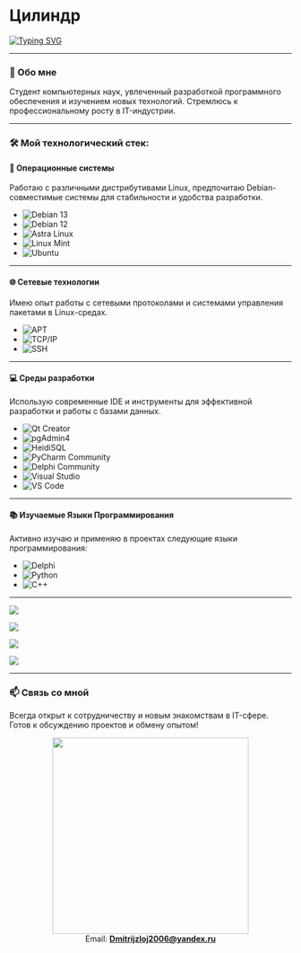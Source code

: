 # Цилиндр

[![Typing SVG](https://readme-typing-svg.herokuapp.com?color=%2336BCF7&lines=Computer+science+student)](https://git.io/typing-svg)

---

### 🧠 Обо мне
Студент компьютерных наук, увлеченный разработкой программного обеспечения и изучением новых технологий. Стремлюсь к профессиональному росту в IT-индустрии.

---

### 🛠️ Мой технологический стек:

#### **📀 Операционные системы**
Работаю с различными дистрибутивами Linux, предпочитаю Debian-совместимые системы для стабильности и удобства разработки.
* ![Debian 13](https://img.shields.io/badge/Debian_13-A80000?style=for-the-badge&logo=debian&logoColor=white)
* ![Debian 12](https://img.shields.io/badge/Debian_12-8B0000?style=for-the-badge&logo=debian&logoColor=white)
* ![Astra Linux](https://img.shields.io/badge/Astra_Linux-0078D7?style=for-the-badge&logo=linux&logoColor=white)
* ![Linux Mint](https://img.shields.io/badge/Linux_Mint-87CF3E?style=for-the-badge&logo=linux-mint&logoColor=white)
* ![Ubuntu](https://img.shields.io/badge/Ubuntu-E95420?style=for-the-badge&logo=ubuntu&logoColor=white)

---

#### **🌐 Сетевые технологии**
Имею опыт работы с сетевыми протоколами и системами управления пакетами в Linux-средах.
* ![APT](https://img.shields.io/badge/APT_Packages-8B0000?style=for-the-badge&logo=debian&logoColor=white)
* ![TCP/IP](https://img.shields.io/badge/TCP/IP-0066CC?style=for-the-badge&logo=internet-explorer&logoColor=white)
* ![SSH](https://img.shields.io/badge/SSH-231F20?style=for-the-badge&logo=ssh&logoColor=white)

---

#### **💻 Среды разработки**
Использую современные IDE и инструменты для эффективной разработки и работы с базами данных.
* ![Qt Creator](https://img.shields.io/badge/Qt_Creator-41CD52?style=for-the-badge&logo=qt&logoColor=white)
* ![pgAdmin4](https://img.shields.io/badge/pgAdmin4-336791?style=for-the-badge&logo=postgresql&logoColor=white)
* ![HeidiSQL](https://img.shields.io/badge/HeidiSQL-7A1FA2?style=for-the-badge&logo=mysql&logoColor=white)
* ![PyCharm Community](https://img.shields.io/badge/PyCharm_Community-556B2F?style=for-the-badge&logo=pycharm&logoColor=white)
* ![Delphi Community](https://img.shields.io/badge/Delphi_Community-EE1F35?style=for-the-badge&logo=delphi&logoColor=white)
* ![Visual Studio](https://img.shields.io/badge/Visual_Studio-5C2D91?style=for-the-badge&logo=visual-studio&logoColor=white)
* ![VS Code](https://img.shields.io/badge/VS_Code-007ACC?style=for-the-badge&logo=visual-studio-code&logoColor=white)

---

#### **📚 Изучаемые Языки Программирования**
Активно изучаю и применяю в проектах следующие языки программирования:
* ![Delphi](https://img.shields.io/badge/Delphi-EE1F35?style=for-the-badge&logo=delphi&logoColor=white)
* ![Python](https://img.shields.io/badge/Python-006400?style=for-the-badge&logo=python&logoColor=white)
* ![C++](https://img.shields.io/badge/C++-00599C?style=for-the-badge&logo=c%2B%2B&logoColor=white)

---

![](https://github-profile-summary-cards.vercel.app/api/cards/profile-details?username=daniilshat&theme=solarized_dark)

![](https://github-profile-summary-cards.vercel.app/api/cards/most-commit-language?username=daniilshat&theme=solarized_dark)

![](https://github-profile-summary-cards.vercel.app/api/cards/repos-per-language?username=daniilshat&theme=solarized_dark)

![](https://github-profile-summary-cards.vercel.app/api/cards/stats?username=daniilshat&theme=solarized_dark)

---

### 📫 Связь со мной
Всегда открыт к сотрудничеству и новым знакомствам в IT-сфере. Готов к обсуждению проектов и обмену опытом!

<p align="center">
  <img src="https://media.giphy.com/media/L1R1tvI9svkIWwpVYr/giphy.gif" width="350">
  <br>
  <a>
  Email: 
  </a>
  <a href="mailto:Dmitrijzloj2006@yandex.ru">
    <strong>Dmitrijzloj2006@yandex.ru</strong>
  </a>
</p>
